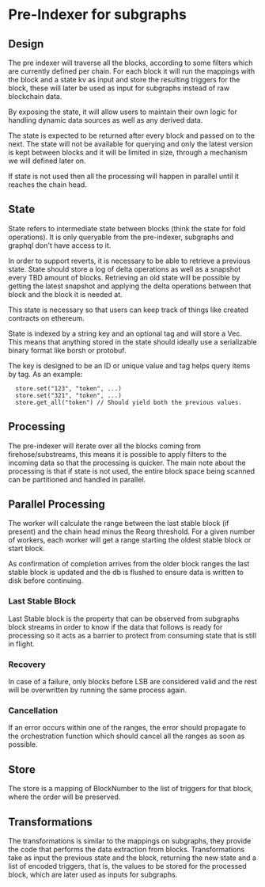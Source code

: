 # Pre-Indexer for subgraphs

## Design
The pre indexer will traverse all the blocks, according to some filters which are currently defined
per chain. For each block it will run the mappings with the block and a state kv as input and store
the resulting triggers for the block, these will later be used as input for subgraphs instead of 
raw blockchain data. 

By exposing the state, it will allow users to maintain their own logic for handling dynamic data sources
as well as any derived data. 

The state is expected to be returned after every block and passed on to the next. The state will
not be available for querying and only the latest version is kept between blocks and it will be 
limited in size, through a mechanism we will defined later on.

If state is not used then all the processing will happen in parallel until it reaches the chain head. 

## State
State refers to intermediate state between blocks (think the state for fold operations). It is only 
queryable from the pre-indexer, subgraphs and graphql don't have access to it.

In order to support reverts, it is necessary to be able to retrieve a previous state. State should
store a log of delta operations as well as a snapshot every TBD amount of blocks. Retrieving an old state
will be possible by getting the latest snapshot and applying the delta operations between that block and 
the block it is needed at. 

This state is necessary so that users can keep track of things like created contracts on ethereum.

State is indexed by a string key and an optional tag and will store a Vec<u8>. This means that anything
stored in the state should ideally use a serializable binary format like borsh or protobuf.

The key is designed to be an ID or unique value and tag helps query items by tag. As an example:

```
  store.set("123", "token", ...)
  store.set("321", "token", ...)
  store.get_all("token") // Should yield both the previous values.
```

## Processing
The pre-indexer will iterate over all the blocks coming from firehose/substreams, this means it is
possible to apply filters to the incoming data so that the processing is quicker. The main note
about the processing is that if state is not used, the entire block space being scanned can be 
partitioned and handled in parallel.

## Parallel Processing
The worker will calculate the range between the last stable block (if present) and the chain head
minus the Reorg threshold. For a given number of workers, each worker will get a range starting the 
oldest stable block or start block. 

As confirmation of completion arrives from the older block ranges the last stable block is updated
and the db is flushed to ensure data is written to disk before continuing.

### Last Stable Block
Last Stable block is the property that can be observed from subgraphs block streams in order to know
if the data that follows is ready for processing so it acts as a barrier to protect from consuming
state that is still in flight. 

### Recovery
In case of a failure, only blocks before LSB are considered valid and the rest will be overwritten 
by running the same process again. 

### Cancellation
If an error occurs within one of the ranges, the error should propagate to the orchestration function
which should cancel all the ranges as soon as possible. 

## Store
The store is a mapping of BlockNumber to the list of triggers for that block, where the order will be 
preserved. 

## Transformations
The transformations is similar to the mappings on subgraphs, they provide the code that performs the 
data extraction from blocks. Transformations take as input the previous state and the block, returning
the new state and a list of encoded triggers, that is, the values to be stored for the processed block,
which are later used as inputs for subgraphs.
